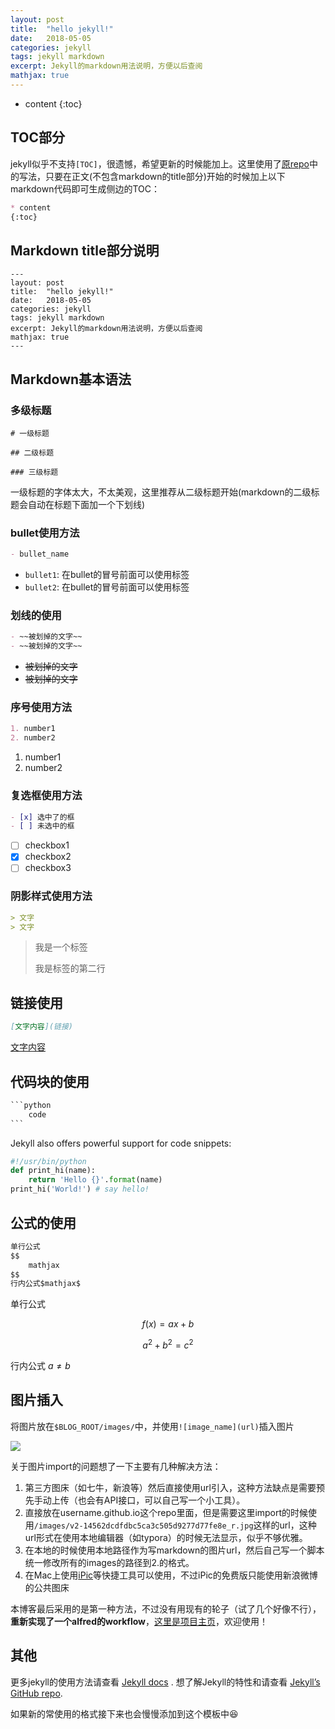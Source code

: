 ```yaml
---
layout: post
title:  "hello jekyll!"
date:   2018-05-05
categories: jekyll
tags: jekyll markdown
excerpt: Jekyll的markdown用法说明，方便以后查阅
mathjax: true
---
```


* content
{:toc}

##  TOC部分


jekyll似乎不支持`[TOC]`，很遗憾，希望更新的时候能加上。这里使用了[原repo](https://github.com/Gaohaoyang/gaohaoyang.github.io)中的写法，只要在正文(不包含markdown的title部分)开始的时候加上以下markdown代码即可生成侧边的TOC：

```markdown
* content
{:toc}
```

##  Markdown title部分说明

```
---
layout: post
title:  "hello jekyll!"
date:   2018-05-05
categories: jekyll
tags: jekyll markdown
excerpt: Jekyll的markdown用法说明，方便以后查阅
mathjax: true
---
```



## Markdown基本语法

### 多级标题
```
# 一级标题

## 二级标题

### 三级标题
```
一级标题的字体太大，不太美观，这里推荐从二级标题开始(markdown的二级标题会自动在标题下面加一个下划线)



### bullet使用方法

```markdown
- bullet_name
```

- `bullet1`: 在bullet的冒号前面可以使用标签
- `bullet2`: 在bullet的冒号前面可以使用标签

### 划线的使用

```markdown
- ~~被划掉的文字~~
- ~~被划掉的文字~~
```

- ~~被划掉的文字~~
- ~~被划掉的文字~~

### 序号使用方法

```markdown
1. number1
2. number2
```

1. number1
2. number2

### 复选框使用方法

```markdown
- [x] 选中了的框
- [ ] 未选中的框
```

- [ ] checkbox1
- [x] checkbox2
- [ ] checkbox3

### 阴影样式使用方法

```markdown
> 文字
> 文字
```

> 我是一个标签
>
> 我是标签的第二行



## 链接使用

```markdown
[文字内容](链接)
```

[文字内容](链接)



## 代码块的使用

```markdown
​```python
	code
​```
```

Jekyll also offers powerful support for code snippets:

```python
#!/usr/bin/python
def print_hi(name):
	return 'Hello {}'.format(name)
print_hi('World!') # say hello!
```

## 公式的使用

```markdown
单行公式
$$
	mathjax
$$
行内公式$mathjax$
```

单行公式


$$
f(x) = ax + b
$$

$$
a^2 + b^2 = c^2
$$

行内公式 $a \neq b$



## 图片插入

将图片放在`$BLOG_ROOT/images/`中，并使用`![image_name](url)`插入图片

![](http://oodo7tmt3.bkt.clouddn.com/blog_2018052617561527328619.png)



关于图片import的问题想了一下主要有几种解决方法：

1. 第三方图床（如七牛，新浪等）然后直接使用url引入，这种方法缺点是需要预先手动上传（也会有API接口，可以自己写一个小工具）。
2. 直接放在username.github.io这个repo里面，但是需要这里import的时候使用`/images/v2-14562dcdfdbc5ca3c505d9277d77fe8e_r.jpg`这样的url，这种url形式在使用本地编辑器（如typora）的时候无法显示，似乎不够优雅。
3. 在本地的时候使用本地路径作为写markdown的图片url，然后自己写一个脚本统一修改所有的images的路径到2.的格式。
4. 在Mac上使用[iPic](https://github.com/toolinbox/iPic)等快捷工具可以使用，不过iPic的免费版只能使用新浪微博的公共图床

本博客最后采用的是第一种方法，不过没有用现有的轮子（试了几个好像不行），**重新实现了一个alfred的workflow**，[这里是项目主页](https://github.com/princewang1994/markdown-img-upload)，欢迎使用！



## 其他


更多jekyll的使用方法请查看 [Jekyll docs][jekyll] . 想了解Jekyll的特性和请查看 [Jekyll’s GitHub repo][jekyll-gh]. 

[jekyll]:      http://jekyllrb.com
[jekyll-gh]:   https://github.com/jekyll/jekyll
[jekyll-help]: https://github.com/jekyll/jekyll-help


如果新的常使用的格式接下来也会慢慢添加到这个模板中😆